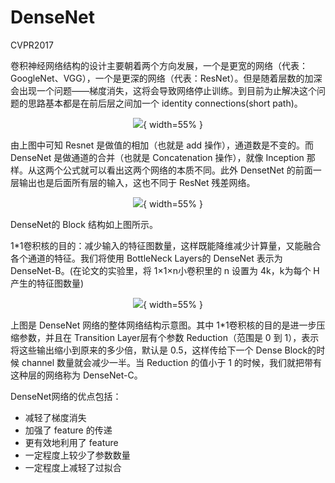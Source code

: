 # DenseNet


CVPR2017


卷积神经网络结构的设计主要朝着两个方向发展，一个是更宽的网络（代表：GoogleNet、VGG），一个是更深的网络（代表：ResNet）。但是随着层数的加深会出现一个问题——梯度消失，这将会导致网络停止训练。到目前为止解决这个问题的思路基本都是在前后层之间加一个 identity connections(short path)。

<center>

![](http://images.iterate.site/blog/image/20190722/oOsnvYg86Dcg.png?imageslim){ width=55% }

</center>



由上图中可知 Resnet 是做值的相加（也就是 add 操作），通道数是不变的。而 DenseNet 是做通道的合并（也就是 Concatenation 操作），就像 Inception 那样。从这两个公式就可以看出这两个网络的本质不同。此外 DensetNet 的前面一层输出也是后面所有层的输入，这也不同于 ResNet 残差网络。


<center>

![](http://images.iterate.site/blog/image/20190722/gUMekvoicV3X.png?imageslim){ width=55% }

</center>



DenseNet的 Block 结构如上图所示。


1*1卷积核的目的：减少输入的特征图数量，这样既能降维减少计算量，又能融合各个通道的特征。我们将使用 BottleNeck Layers的 DenseNet 表示为 DenseNet-B。(在论文的实验里，将 1×1×n小卷积里的 n 设置为 4k，k为每个 H 产生的特征图数量)

<center>

![](http://images.iterate.site/blog/image/20190722/oTMVGzFJxqUn.png?imageslim){ width=55% }

</center>



上图是 DenseNet 网络的整体网络结构示意图。其中 1*1卷积核的目的是进一步压缩参数，并且在 Transition Layer层有个参数 Reduction（范围是 0 到 1），表示将这些输出缩小到原来的多少倍，默认是 0.5，这样传给下一个 Dense Block的时候 channel 数量就会减少一半。当 Reduction 的值小于 1 的时候，我们就把带有这种层的网络称为 DenseNet-C。


DenseNet网络的优点包括：

- 减轻了梯度消失
- 加强了 feature 的传递
- 更有效地利用了 feature 
- 一定程度上较少了参数数量
- 一定程度上减轻了过拟合

